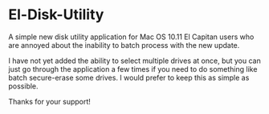 # El-Disk-Utility
A simple new disk utility application for Mac OS 10.11 El Capitan users who are annoyed about the inability to batch process with the new update.

I have not yet added the ability to select multiple drives at once, but you can just go through the application a few times if you need to do something like batch secure-erase some drives. I would prefer to keep this as simple as possible.

Thanks for your support!

